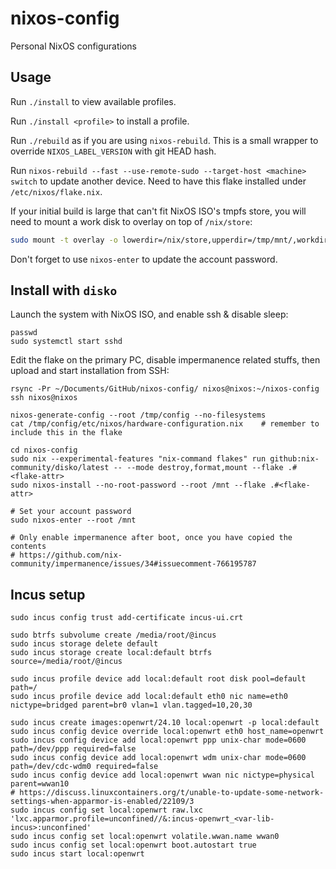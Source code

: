 # nixos-config

Personal NixOS configurations

## Usage

Run `./install` to view available profiles.

Run `./install <profile>` to install a profile.

Run `./rebuild` as if you are using `nixos-rebuild`. This is a small wrapper to override `NIXOS_LABEL_VERSION` with git HEAD hash.

Run `nixos-rebuild --fast --use-remote-sudo --target-host <machine> switch` to update another device. Need to have this flake installed under `/etc/nixos/flake.nix`.

If your initial build is large that can't fit NixOS ISO's tmpfs store, you will need to mount a work disk to overlay on top of `/nix/store`:

```bash
sudo mount -t overlay -o lowerdir=/nix/store,upperdir=/tmp/mnt/,workdir=/tmp/work/,uuid=on /nix/store/
```

Don't forget to use `nixos-enter` to update the account password.

## Install with `disko`

Launch the system with NixOS ISO, and enable ssh & disable sleep:

```
passwd
sudo systemctl start sshd
```

Edit the flake on the primary PC, disable impermanence related stuffs, then upload and start installation from SSH:

```
rsync -Pr ~/Documents/GitHub/nixos-config/ nixos@nixos:~/nixos-config
ssh nixos@nixos
```

```
nixos-generate-config --root /tmp/config --no-filesystems
cat /tmp/config/etc/nixos/hardware-configuration.nix    # remember to include this in the flake

cd nixos-config
sudo nix --experimental-features "nix-command flakes" run github:nix-community/disko/latest -- --mode destroy,format,mount --flake .#<flake-attr>
sudo nixos-install --no-root-password --root /mnt --flake .#<flake-attr>

# Set your account password
sudo nixos-enter --root /mnt

# Only enable impermanence after boot, once you have copied the contents
# https://github.com/nix-community/impermanence/issues/34#issuecomment-766195787
```

## Incus setup

```
sudo incus config trust add-certificate incus-ui.crt

sudo btrfs subvolume create /media/root/@incus
sudo incus storage delete default
sudo incus storage create local:default btrfs source=/media/root/@incus

sudo incus profile device add local:default root disk pool=default path=/
sudo incus profile device add local:default eth0 nic name=eth0 nictype=bridged parent=br0 vlan=1 vlan.tagged=10,20,30

sudo incus create images:openwrt/24.10 local:openwrt -p local:default
sudo incus config device override local:openwrt eth0 host_name=openwrt
sudo incus config device add local:openwrt ppp unix-char mode=0600 path=/dev/ppp required=false
sudo incus config device add local:openwrt wdm unix-char mode=0600 path=/dev/cdc-wdm0 required=false
sudo incus config device add local:openwrt wwan nic nictype=physical parent=wwan10
# https://discuss.linuxcontainers.org/t/unable-to-update-some-network-settings-when-apparmor-is-enabled/22109/3
sudo incus config set local:openwrt raw.lxc 'lxc.apparmor.profile=unconfined//&:incus-openwrt_<var-lib-incus>:unconfined'
sudo incus config set local:openwrt volatile.wwan.name wwan0
sudo incus config set local:openwrt boot.autostart true
sudo incus start local:openwrt
```